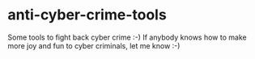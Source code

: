 # anti-cyber-crime-tools
Some tools to fight back cyber crime :-)
If anybody knows how to make more joy and fun to cyber criminals, let me know :-)
